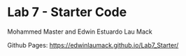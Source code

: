 # Lab 7 - Starter Code

Mohammed Master and Edwin Estuardo Lau Mack

Github Pages: https://edwinlaumack.github.io/Lab7_Starter/

